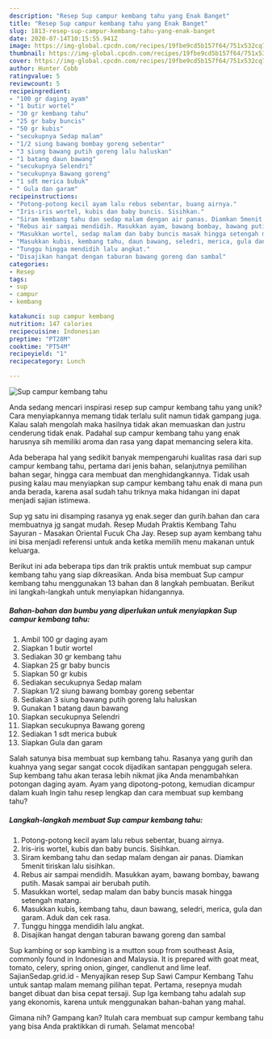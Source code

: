```yaml
---
description: "Resep Sup campur kembang tahu yang Enak Banget"
title: "Resep Sup campur kembang tahu yang Enak Banget"
slug: 1813-resep-sup-campur-kembang-tahu-yang-enak-banget
date: 2020-07-14T10:15:55.941Z
image: https://img-global.cpcdn.com/recipes/19fbe9cd5b157f64/751x532cq70/sup-campur-kembang-tahu-foto-resep-utama.jpg
thumbnail: https://img-global.cpcdn.com/recipes/19fbe9cd5b157f64/751x532cq70/sup-campur-kembang-tahu-foto-resep-utama.jpg
cover: https://img-global.cpcdn.com/recipes/19fbe9cd5b157f64/751x532cq70/sup-campur-kembang-tahu-foto-resep-utama.jpg
author: Hunter Cobb
ratingvalue: 5
reviewcount: 5
recipeingredient:
- "100 gr daging ayam"
- "1 butir wortel"
- "30 gr kembang tahu"
- "25 gr baby buncis"
- "50 gr kubis"
- "secukupnya Sedap malam"
- "1/2 siung bawang bombay goreng sebentar"
- "3 siung bawang putih goreng lalu haluskan"
- "1 batang daun bawang"
- "secukupnya Selendri"
- "secukupnya Bawang goreng"
- "1 sdt merica bubuk"
- " Gula dan garam"
recipeinstructions:
- "Potong-potong kecil ayam lalu rebus sebentar, buang airnya."
- "Iris-iris wortel, kubis dan baby buncis. Sisihkan."
- "Siram kembang tahu dan sedap malam dengan air panas. Diamkan 5menit tiriskan lalu sisihkan."
- "Rebus air sampai mendidih. Masukkan ayam, bawang bombay, bawang putih. Masak sampai air berubah putih."
- "Masukkan wortel, sedap malam dan baby buncis masak hingga setengah matang."
- "Masukkan kubis, kembang tahu, daun bawang, seledri, merica, gula dan garam. Aduk dan cek rasa."
- "Tunggu hingga mendidih lalu angkat."
- "Disajikan hangat dengan taburan bawang goreng dan sambal"
categories:
- Resep
tags:
- sup
- campur
- kembang

katakunci: sup campur kembang 
nutrition: 147 calories
recipecuisine: Indonesian
preptime: "PT28M"
cooktime: "PT54M"
recipeyield: "1"
recipecategory: Lunch

---
```



![Sup campur kembang tahu](https://img-global.cpcdn.com/recipes/19fbe9cd5b157f64/751x532cq70/sup-campur-kembang-tahu-foto-resep-utama.jpg)

Anda sedang mencari inspirasi resep sup campur kembang tahu yang unik? Cara menyiapkannya memang tidak terlalu sulit namun tidak gampang juga. Kalau salah mengolah maka hasilnya tidak akan memuaskan dan justru cenderung tidak enak. Padahal sup campur kembang tahu yang enak harusnya sih memiliki aroma dan rasa yang dapat memancing selera kita.

Ada beberapa hal yang sedikit banyak mempengaruhi kualitas rasa dari sup campur kembang tahu, pertama dari jenis bahan, selanjutnya pemilihan bahan segar, hingga cara membuat dan menghidangkannya. Tidak usah pusing kalau mau menyiapkan sup campur kembang tahu enak di mana pun anda berada, karena asal sudah tahu triknya maka hidangan ini dapat menjadi sajian istimewa.

Sup yg satu ini disamping rasanya yg enak.seger dan gurih.bahan dan cara membuatnya jg sangat mudah. Resep Mudah Praktis Kembang Tahu Sayuran - Masakan Oriental Fucuk Cha Jay. Resep sup ayam kembang tahu ini bisa menjadi referensi untuk anda ketika memilih menu makanan untuk keluarga.


Berikut ini ada beberapa tips dan trik praktis untuk membuat sup campur kembang tahu yang siap dikreasikan. Anda bisa membuat Sup campur kembang tahu menggunakan 13 bahan dan 8 langkah pembuatan. Berikut ini langkah-langkah untuk menyiapkan hidangannya.

<!--inarticleads1-->

##### Bahan-bahan dan bumbu yang diperlukan untuk menyiapkan Sup campur kembang tahu:

1. Ambil 100 gr daging ayam
1. Siapkan 1 butir wortel
1. Sediakan 30 gr kembang tahu
1. Siapkan 25 gr baby buncis
1. Siapkan 50 gr kubis
1. Sediakan secukupnya Sedap malam
1. Siapkan 1/2 siung bawang bombay goreng sebentar
1. Sediakan 3 siung bawang putih goreng lalu haluskan
1. Gunakan 1 batang daun bawang
1. Siapkan secukupnya Selendri
1. Siapkan secukupnya Bawang goreng
1. Sediakan 1 sdt merica bubuk
1. Siapkan  Gula dan garam


Salah satunya bisa membuat sup kembang tahu. Rasanya yang gurih dan kuahnya yang segar sangat cocok dijadikan santapan penggugah selera. Sup kembang tahu akan terasa lebih nikmat jika Anda menambahkan potongan daging ayam. Ayam yang dipotong-potong, kemudian dicampur dalam kuah Ingin tahu resep lengkap dan cara membuat sup kembang tahu? 

<!--inarticleads2-->

##### Langkah-langkah membuat Sup campur kembang tahu:

1. Potong-potong kecil ayam lalu rebus sebentar, buang airnya.
1. Iris-iris wortel, kubis dan baby buncis. Sisihkan.
1. Siram kembang tahu dan sedap malam dengan air panas. Diamkan 5menit tiriskan lalu sisihkan.
1. Rebus air sampai mendidih. Masukkan ayam, bawang bombay, bawang putih. Masak sampai air berubah putih.
1. Masukkan wortel, sedap malam dan baby buncis masak hingga setengah matang.
1. Masukkan kubis, kembang tahu, daun bawang, seledri, merica, gula dan garam. Aduk dan cek rasa.
1. Tunggu hingga mendidih lalu angkat.
1. Disajikan hangat dengan taburan bawang goreng dan sambal


Sup kambing or sop kambing is a mutton soup from southeast Asia, commonly found in Indonesian and Malaysia. It is prepared with goat meat, tomato, celery, spring onion, ginger, candlenut and lime leaf. SajianSedap.grid.id - Menyajikan resep Sup Sawi Campur Kembang Tahu untuk santap malam memang pilihan tepat. Pertama, resepnya mudah banget dibuat dan bisa cepat tersaji. Sup Iga kembang tahu adalah sup yang ekonomis, karena untuk menggunakan bahan-bahan yang mahal. 

Gimana nih? Gampang kan? Itulah cara membuat sup campur kembang tahu yang bisa Anda praktikkan di rumah. Selamat mencoba!
